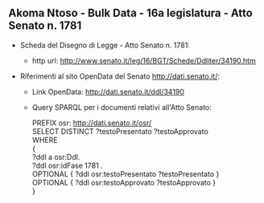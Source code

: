 ## Akoma Ntoso - Bulk Data - 16a legislatura - Atto Senato n. 1781 ##

* Scheda del Disegno di Legge - Atto Senato n. 1781:
	* http url: http://www.senato.it/leg/16/BGT/Schede/Ddliter/34190.htm

* Riferimenti al sito OpenData del Senato http://dati.senato.it/:
	* Link OpenData: http://dati.senato.it/ddl/34190
	* Query SPARQL per i documenti relativi all'Atto Senato:

        PREFIX osr: <http://dati.senato.it/osr/>  
		SELECT DISTINCT ?testoPresentato ?testoApprovato  
		WHERE  
		{  
		    ?ddl a osr:Ddl.  
		    ?ddl osr:idFase 1781 .  
		    OPTIONAL { ?ddl osr:testoPresentato ?testoPresentato }  
		    OPTIONAL { ?ddl osr:testoApprovato ?testoApprovato }  
		}
		